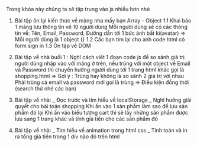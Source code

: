 
Trong khóa này chúng ta sẽ tập trung vào js nhiều hơn nhé 
1. Bài tập ôn lại kiến thức về mảng nha mấy bạn 
Array - Object 
    1.1 Khai báo 1 mảng lưu thông tin về 10 người dùng 
        Mỗi người dùng sẽ có các thông tin về: Tên, Email, Password, Đường dẫn tới 1 bức ảnh bất kì(avatar) 
        => Mỗi người dùng là 1 object {}
    1.2 Các bạn tìm lại cho anh code html có form sign in 
    1.3 Ôn tập về DOM


    
2. Bài tập về nhà buổi 1 : 
    Nghĩ cách viết 1 đoạn code js để so sánh giá trị người dùng nhập vào với mảng ở trên, nếu trùng với một object về Email và Password 
    thì chuyển hướng người dùng tới 1 trang html khác gọi là shopping.html 
=> Gợi ý : Trùng hay không là so sánh 2 giá trị với nhau
           Phải trùng cả email và password mới gọi là trùng => Điều kiện đồng thời (search thử nhé các bạn)


3. Bài tập về nhà: 
_ Đọc trước và tìm hiểu về localStorage
_ Nghĩ hướng giải quyết cho bài toán shopping
    Khi ấn vào 1 sản phẩm làm sao để lưu sản phẩm đó lại 
    Khi ấn vào biểu tượng cart thì sẽ lấy những sản phẩm được lưu
    sang 1 trang khác và tính giá tiền cho các sản phẩm đó
    
4. Bài tập về nhà: 
_ Tìm hiểu về animation trong html css 
_ Tính toán và in ra tổng giá tiền trong 1 div nào đó trên html 